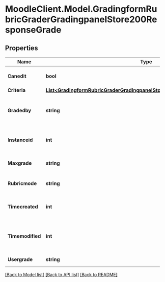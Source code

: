 # MoodleClient.Model.GradingformRubricGraderGradingpanelStore200ResponseGrade

## Properties

Name | Type | Description | Notes
------------ | ------------- | ------------- | -------------
**Canedit** | **bool** | Can the user edit this | 
**Criteria** | [**List&lt;GradingformRubricGraderGradingpanelStore200ResponseGradeCriteriaInner&gt;**](GradingformRubricGraderGradingpanelStore200ResponseGradeCriteriaInner.md) |  | 
**Gradedby** | **string** | The assumed grader of this grading instance | 
**Instanceid** | **int** | The id of the current grading instance | 
**Maxgrade** | **string** | Max possible grade | 
**Rubricmode** | **string** | The mode i.e. evaluate editable | 
**Timecreated** | **int** | The time that the grade was created | 
**Timemodified** | **int** | The time that the grade was last updated | 
**Usergrade** | **string** | Current user grade | 

[[Back to Model list]](../README.md#documentation-for-models) [[Back to API list]](../README.md#documentation-for-api-endpoints) [[Back to README]](../README.md)

